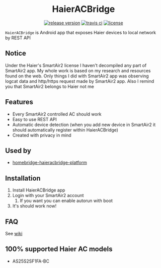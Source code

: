 <span align="center">

# HaierACBridge

<a href="https://github.com/fastfend/HaierACBridge/releases/"><img title="release version" src="https://badgen.net/github/release/fastfend/HaierACBridge" ></a>
<a href="https://travis-ci.com/github/fastfend/HaierACBridge"><img title="travis ci" src="https://badgen.net/travis/fastfend/HaierACBridge" ></a>
<a href="https://github.com/fastfend/HaierACBridge/blob/master/LICENSE"><img title="license" src="https://badgen.net/badge/license/MIT/blue" ></a>

</span>

`HaierACBridge` is Android app that exposes Haier devices to local network by REST API

## Notice

Under the Haier's SmartAir2 license I haven't decompiled any part of SmartAir2 app. My whole work is based on my research and resources found on the web. Only things I did with SmartAir2 app was observing logcat data and http/https request made by SmartAir2 app. Also I remind you that SmartAir2 belongs to Haier not me

## Features

- Every SmartAir2 controlled AC should work
- Easy to use REST API
- Automatic device detection (when you add new device in SmartAir2 it should automatically register within HaierACBridge)
- Created with privacy in mind

## Used by

- [homebridge-haieracbridge-platform](https://www.npmjs.com/package/homebridge-haieracbridge-platform)

## Installation

1. Install HaierACBridge app
2. Login with your SmartAir2 account
   1. If you want you can enable autorun with boot
3. It's should work now!

## FAQ

See [wiki](https://github.com/fastfend/HaierACBridge/wiki)

## 100% supported Haier AC models

- AS25S2SF1FA-BC
